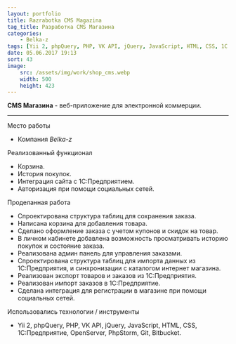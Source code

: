 ```yaml
---
layout: portfolio
title: Razrabotka CMS Magazina
tag_title: Разработка CMS Магазина
categories:
    - Belka-z
tags: [Yii 2, phpQuery, PHP, VK API, jQuery, JavaScript, HTML, CSS, 1С Предприятие, OpenServer, PhpStorm, Git, Bitbucket]
date: 05.06.2017 19:13
sort: 43
image: 
    src: /assets/img/work/shop_cms.webp 
    width: 500
    height: 423
---
```


**CMS Магазина** - веб-приложение для электронной коммерции.

---

Место работы

* Компания _Belka-z_

Реализованный функционал

* Корзина.
* История покупок.
* Интеграция сайта с 1С:Предприятием.
* Авторизация при помощи социальных сетей.

Проделанная работа

* Спроектирована структура таблиц для сохранения заказа.
* Написана корзина для добавления товара.
* Сделано оформление заказа с учетом купонов и скидок на товар.
* В личном кабинете добавлена возможность просматривать историю покупок и состояние заказа.
* Реализована админ панель для управления заказами.
* Спроектирована структура таблиц для импорта данных из 1С:Предприятия, и синхронизации с каталогом интернет магазина.
* Реализован экспорт товаров и заказов из 1С:Предприятия.
* Реализован импорт заказов в 1С:Предприятие.
* Сделана интеграция для регистрации в магазине при помощи социальных сетей.

Использовались технологии / инструменты

* Yii 2, phpQuery, PHP, VK API, jQuery, JavaScript, HTML, CSS, 1С:Предприятие, OpenServer, PhpStorm, Git, Bitbucket.

